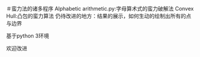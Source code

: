 ﻿＃蛮力法的诸多程序
Alphabetic arithmetic.py:字母算术式的蛮力破解法
Convex Hull:凸包的蛮力算法
	    仍待改进的地方：结果的展示，如何生动的绘制出所有的点与边界
 
 基于python 3环境
 
 
 欢迎改进
